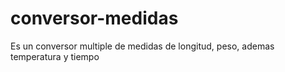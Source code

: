 # conversor-medidas
Es un conversor multiple de medidas de longitud, peso, ademas temperatura y tiempo
